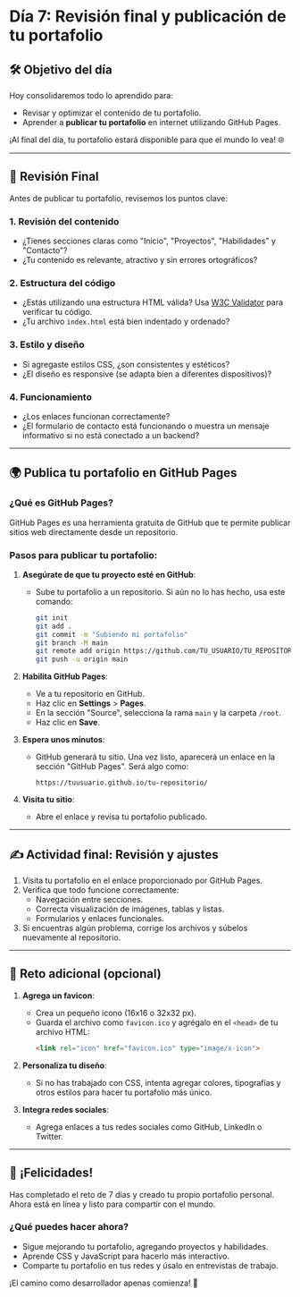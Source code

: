 # Día 7: Revisión final y publicación de tu portafolio

## 🛠️ Objetivo del día

Hoy consolidaremos todo lo aprendido para:
- Revisar y optimizar el contenido de tu portafolio.
- Aprender a **publicar tu portafolio** en internet utilizando GitHub Pages.

¡Al final del día, tu portafolio estará disponible para que el mundo lo vea! 🌐

---

## 🔎 **Revisión Final**

Antes de publicar tu portafolio, revisemos los puntos clave:

### **1. Revisión del contenido**
- ¿Tienes secciones claras como "Inicio", "Proyectos", "Habilidades" y "Contacto"?
- ¿Tu contenido es relevante, atractivo y sin errores ortográficos?

### **2. Estructura del código**
- ¿Estás utilizando una estructura HTML válida? 
  Usa [W3C Validator](https://validator.w3.org/) para verificar tu código.
- ¿Tu archivo `index.html` está bien indentado y ordenado?

### **3. Estilo y diseño**
- Si agregaste estilos CSS, ¿son consistentes y estéticos?
- ¿El diseño es responsive (se adapta bien a diferentes dispositivos)?

### **4. Funcionamiento**
- ¿Los enlaces funcionan correctamente?
- ¿El formulario de contacto está funcionando o muestra un mensaje informativo si no está conectado a un backend?

---

## 🌍 **Publica tu portafolio en GitHub Pages**

### ¿Qué es GitHub Pages?
GitHub Pages es una herramienta gratuita de GitHub que te permite publicar sitios web directamente desde un repositorio.

### Pasos para publicar tu portafolio:
1. **Asegúrate de que tu proyecto esté en GitHub**:
   - Sube tu portafolio a un repositorio. Si aún no lo has hecho, usa este comando:
     ```bash
     git init
     git add .
     git commit -m "Subiendo mi portafolio"
     git branch -M main
     git remote add origin https://github.com/TU_USUARIO/TU_REPOSITORIO.git
     git push -u origin main
     ```

2. **Habilita GitHub Pages**:
   - Ve a tu repositorio en GitHub.
   - Haz clic en **Settings** > **Pages**.
   - En la sección "Source", selecciona la rama `main` y la carpeta `/root`.
   - Haz clic en **Save**.

3. **Espera unos minutos**:
   - GitHub generará tu sitio. Una vez listo, aparecerá un enlace en la sección "GitHub Pages". Será algo como:
     ```
     https://tuusuario.github.io/tu-repositorio/
     ```

4. **Visita tu sitio**:
   - Abre el enlace y revisa tu portafolio publicado.

---

## ✍️ **Actividad final: Revisión y ajustes**

1. Visita tu portafolio en el enlace proporcionado por GitHub Pages.
2. Verifica que todo funcione correctamente:
   - Navegación entre secciones.
   - Correcta visualización de imágenes, tablas y listas.
   - Formularios y enlaces funcionales.
3. Si encuentras algún problema, corrige los archivos y súbelos nuevamente al repositorio.

---

## 🌟 **Reto adicional (opcional)**

1. **Agrega un favicon**:
   - Crea un pequeño icono (16x16 o 32x32 px).
   - Guarda el archivo como `favicon.ico` y agrégalo en el `<head>` de tu archivo HTML:
     ```html
     <link rel="icon" href="favicon.ico" type="image/x-icon">
     ```

2. **Personaliza tu diseño**:
   - Si no has trabajado con CSS, intenta agregar colores, tipografías y otros estilos para hacer tu portafolio más único.

3. **Integra redes sociales**:
   - Agrega enlaces a tus redes sociales como GitHub, LinkedIn o Twitter.

---

## 🎉 **¡Felicidades!**

Has completado el reto de 7 días y creado tu propio portafolio personal. Ahora está en línea y listo para compartir con el mundo.

### ¿Qué puedes hacer ahora?
- Sigue mejorando tu portafolio, agregando proyectos y habilidades.
- Aprende CSS y JavaScript para hacerlo más interactivo.
- Comparte tu portafolio en tus redes y úsalo en entrevistas de trabajo.

¡El camino como desarrollador apenas comienza! 🚀

